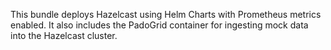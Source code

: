 This bundle deploys Hazelcast using Helm Charts with Prometheus metrics enabled. It also includes the PadoGrid container for ingesting mock data into the Hazelcast cluster.
